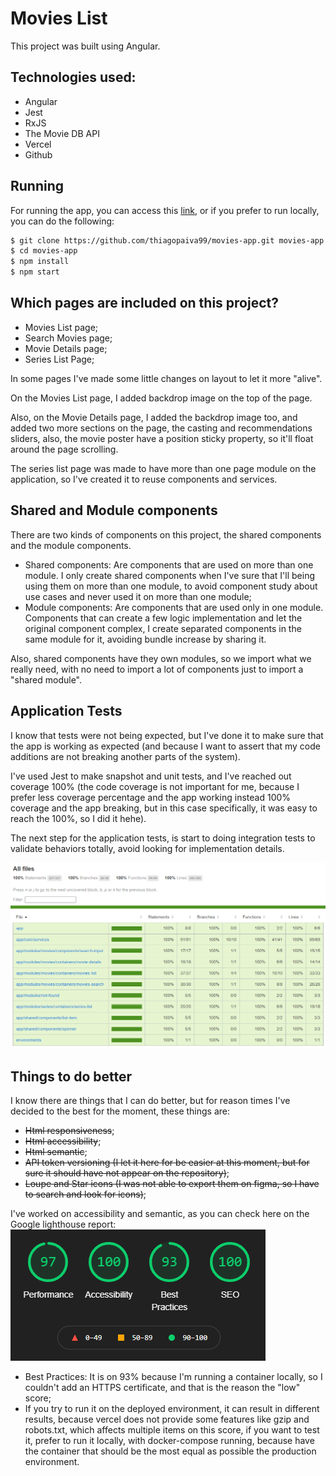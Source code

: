 # Movies List

This project was built using Angular.

## Technologies used:

- Angular
- Jest
- RxJS
- The Movie DB API
- Vercel
- Github

## Running

For running the app, you can access this [link](https://movies-app-thiagopaiva99.vercel.app/), or if you prefer to run locally, you can do the following:

```bash
$ git clone https://github.com/thiagopaiva99/movies-app.git movies-app
$ cd movies-app
$ npm install
$ npm start
```

## Which pages are included on this project?

- Movies List page;
- Search Movies page;
- Movie Details page;
- Series List Page;

In some pages I've made some little changes on layout to let it more "alive".

On the Movies List page, I added backdrop image on the top of the page.

Also, on the Movie Details page, I added the backdrop image too, and added two more sections on the page, the casting and recommendations sliders, also, the movie poster have a position sticky property, so it'll float around the page scrolling.

The series list page was made to have more than one page module on the application, so I've created it to reuse components and services.

## Shared and Module components

There are two kinds of components on this project, the shared components and the module components.

- Shared components: Are components that are used on more than one module. I only create shared components when I've sure that I'll being using them on more than one module, to avoid component study about use cases and never used it on more than one module;
- Module components: Are components that are used only in one module. Components that can create a few logic implementation and let the original component complex, I create separated components in the same module for it, avoiding bundle increase by sharing it.

Also, shared components have they own modules, so we import what we really need, with no need to import a lot of components just to import a "shared module".

## Application Tests

I know that tests were not being expected, but I've done it to make sure that the app is working as expected (and because I want to assert that my code additions are not breaking another parts of the system).

I've used Jest to make snapshot and unit tests, and I've reached out coverage 100% (the code coverage is not important for me, because I prefer less coverage percentage and the app working instead 100% coverage and the app breaking, but in this case specifically, it was easy to reach the 100%, so I did it hehe).

The next step for the application tests, is start to doing integration tests to validate behaviors totally, avoid looking for implementation details.

![Tests Report](docs/tests-report.png "Tests Report")

## Things to do better

I know there are things that I can do better, but for reason times I've decided to the best for the moment, these things are:

- ~~Html responsiveness~~;
- ~~Html accessibility~~;
- ~~Html semantic~~;
- ~~API token versioning (I let it here for be easier at this moment, but for sure it should have not appear on the repository)~~;
- ~~Loupe and Star icons (I was not able to export them on figma, so I have to search and look for icons)~~;

I've worked on accessibility and semantic, as you can check here on the Google lighthouse report:
![Lighthouse Report](docs/score-lighthouse.png "Lighthouse Report")

- Best Practices: It is on 93% because I'm running a container locally, so I couldn't add an HTTPS certificate, and that is the reason the "low" score;
- If you try to run it on the deployed environment, it can result in different results, because vercel does not provide some features like gzip and robots.txt, which affects multiple items on this score, if you want to test it, prefer to run it locally, with docker-compose running, because have the container that should be the most equal as possible the production environment.
